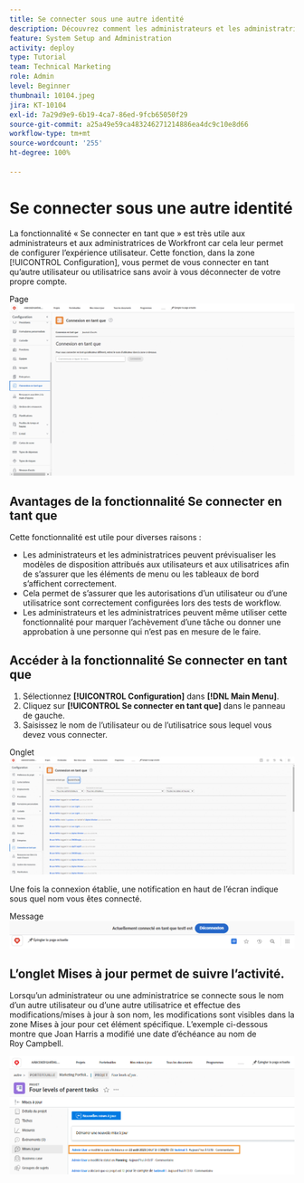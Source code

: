 ```yaml
---
title: Se connecter sous une autre identité
description: Découvrez comment les administrateurs et les administratrices de Workfront peuvent se connecter en tant qu’autres utilisateurs ou utilisatrices pour tester les paramètres du système, les modèles de disposition, les rapports, etc.
feature: System Setup and Administration
activity: deploy
type: Tutorial
team: Technical Marketing
role: Admin
level: Beginner
thumbnail: 10104.jpeg
jira: KT-10104
exl-id: 7a29d9e9-6b19-4ca7-86ed-9fcb65050f29
source-git-commit: a25a49e59ca483246271214886ea4dc9c10e8d66
workflow-type: tm+mt
source-wordcount: '255'
ht-degree: 100%

---
```


# Se connecter sous une autre identité

La fonctionnalité « Se connecter en tant que » est très utile aux administrateurs et aux administratrices de Workfront car cela leur permet de configurer l’expérience utilisateur. Cette fonction, dans la zone [!UICONTROL Configuration], vous permet de vous connecter en tant qu’autre utilisateur ou utilisatrice sans avoir à vous déconnecter de votre propre compte.

Page ![[!UICONTROL Se connecter en tant que] dans la zone [!UICONTROL Configuration]](assets/admin-fund-log-in-as-1.png)

## Avantages de la fonctionnalité Se connecter en tant que

Cette fonctionnalité est utile pour diverses raisons :

* Les administrateurs et les administratrices peuvent prévisualiser les modèles de disposition attribués aux utilisateurs et aux utilisatrices afin de s’assurer que les éléments de menu ou les tableaux de bord s’affichent correctement.
* Cela permet de s’assurer que les autorisations d’un utilisateur ou d’une utilisatrice sont correctement configurées lors des tests de workflow.
* Les administrateurs et les administratrices peuvent même utiliser cette fonctionnalité pour marquer l’achèvement d’une tâche ou donner une approbation à une personne qui n’est pas en mesure de le faire.

## Accéder à la fonctionnalité Se connecter en tant que

1. Sélectionnez **[!UICONTROL Configuration]** dans **[!DNL Main Menu]**.
1. Cliquez sur **[!UICONTROL Se connecter en tant que]** dans le panneau de gauche.
1. Saisissez le nom de l’utilisateur ou de l’utilisatrice sous lequel vous devez vous connecter.

Onglet ![[!UICONTROL Journal d’accès] sur la page [!UICONTROL Se connecter en tant que]](assets/admin-fund-log-in-as-3.png)

Une fois la connexion établie, une notification en haut de l’écran indique sous quel nom vous êtes connecté.

Message ![[!UICONTROL Actuellement connecté en tant que] en haut de la fenêtre [!DNL Workfront]](assets/admin-fund-log-in-as-2.png)

## L’onglet Mises à jour permet de suivre l’activité.

Lorsqu’un administrateur ou une administratrice se connecte sous le nom d’un autre utilisateur ou d’une autre utilisatrice et effectue des modifications/mises à jour à son nom, les modifications sont visibles dans la zone Mises à jour pour cet élément spécifique. L’exemple ci-dessous montre que Joan Harris a modifié une date d’échéance au nom de Roy Campbell.

![Met à jour la section](assets/admin-fund-log-in-as-4.png)

